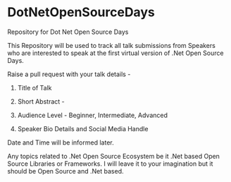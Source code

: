 # DotNetOpenSourceDays
Repository for Dot Net Open Source Days

This Repository will be used to track all talk submissions from Speakers who are interested to speak at the first virtual version of .Net Open Source Days.

Raise a pull request with your talk details -

1. Title of Talk

2. Short Abstract -

3. Audience Level - Beginner, Intermediate, Advanced

4. Speaker Bio Details and Social Media Handle


Date and Time will be informed later.

Any topics related to .Net Open Source Ecosystem be it .Net based Open Source Libraries or Frameworks. I will leave it to your imagination but it should be Open Source and .Net based.


